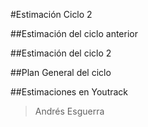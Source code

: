 #Estimación Ciclo 2

##Estimación del ciclo anterior

##Estimación del ciclo 2

##Plan General del ciclo

##Estimaciones en Youtrack

> Andrés Esguerra